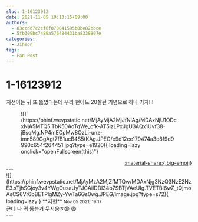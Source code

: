 ```yaml
---
slug: 1-16123912
date: 2021-11-05 19:13:15+09:00
authors:
  - 83ccdd7c2cf6f070041595b0be82bbce
  - 5fb309bc7489a576484431ba8338807e
categories:
  - Jiheon
tags:
  - Fan Post
---
```


# 1-16123912

<div class="post-container" markdown="1">
<div class="content-container md-sidebar__scrollwrap" markdown="1">

지선이는 귀 또 뚫었다는데 우리 헌이도 20살된 기념으로 하나 가자!!!
<figure markdown="1">
![](https://phinf.wevpstatic.net/MjAyMjA2MjJfNiAg/MDAxNjU1ODcxNjA5MTQ5.TbK50AoTqWe_cfk-AT5lzLPxJgU3AQx1Uvf38-jBsqMg.NP4mECpMw8OzLi-unz-imn589GgAgt7fB1ucB4S5tKAg.JPEG/e9d12ce179474a3e8f9d9990c654f264451.jpg?type=e1920){ loading=lazy onclick="openFullscreen(this)"}
</figure>


</div>
</div>

<div style="text-align: right;" markdown="1">
<a href="https://weverse.io/fromis9/fanpost/1-16123912" style="text-align: right;">:material-share:{.big-emoji}</a>
</div>
---

<div class="comments-container md-sidebar__scrollwrap" markdown="1">
<div class="comment" markdown="1">
<div class='id-container' markdown="1">
![](https://phinf.wevpstatic.net/MjAyMzA2MjZfMTQw/MDAxNjg3NzQ3NzE2NzE3.sTjhSGjoy3v4YWgOusaUyTJCAiIDDI34b7SBTjVAeUIg.TVETBI6wZ_tQjmoAsCS6Vr6bBETPlgMZy-YwTa6Gs0wg.JPEG/image.jpg?type=s72){ loading=lazy }
**<span class="artist">지헌</span>** <small>Nov 05 2021, 19:17</small><br>
</div>
<div class='comment-body' markdown="1">
근데 나 귀 뚫는거 무서웅ㅎ😨 😨 
</div>
</div>
</div>
---
